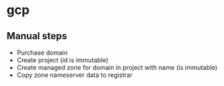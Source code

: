# gcp

## Manual steps

- Purchase domain
- Create project (id is immutable)
- Create managed zone for domain in project with name (is immutable)
- Copy zone nameserver data to registrar
